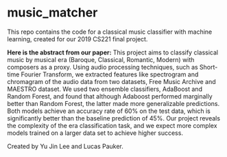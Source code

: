 # music_matcher

This repo contains the code for a classical music classifier with machine learning, created for our 2019 CS221 final project.

**Here is the abstract from our paper:**
This project aims to classify classical music by musical era (Baroque, Classical, Romantic, Modern) with composers as a proxy. Using audio processing techniques, such as Short-time Fourier Transform, we extracted features like spectrogram and chromagram of the audio data from two datasets, Free Music Archive and MAESTRO dataset. We used two ensemble classifiers,  AdaBoost and Random Forest, and found that although Adaboost performed marginally better than Random Forest, the latter made more generalizable predictions. Both models achieve an accuracy rate of 60\% on the test data, which is significantly better than the baseline prediction of 45\%. Our project reveals the complexity of the era classification task, and we expect more complex models trained on a larger data set to achieve higher success. 

Created by Yu Jin Lee and Lucas Pauker.
